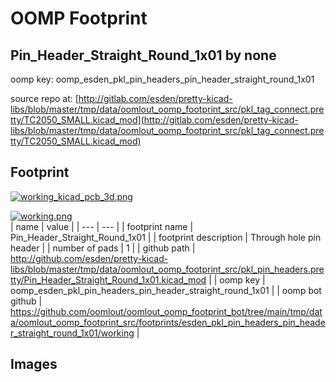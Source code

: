 # OOMP Footprint  
## Pin_Header_Straight_Round_1x01  by none  
  
oomp key: oomp_esden_pkl_pin_headers_pin_header_straight_round_1x01  
  
source repo at: [http://gitlab.com/esden/pretty-kicad-libs/blob/master/tmp/data/oomlout_oomp_footprint_src/pkl_tag_connect.pretty/TC2050_SMALL.kicad_mod](http://gitlab.com/esden/pretty-kicad-libs/blob/master/tmp/data/oomlout_oomp_footprint_src/pkl_tag_connect.pretty/TC2050_SMALL.kicad_mod)  
## Footprint  
  
[![working_kicad_pcb_3d.png](working_kicad_pcb_3d_600.png)](working_kicad_pcb_3d.png)  
  
[![working.png](working_600.png)](working.png)  
| name | value | 
| --- | --- | 
| footprint name | Pin_Header_Straight_Round_1x01 | 
| footprint description | Through hole pin header | 
| number of pads | 1 | 
| github path | http://github.com/esden/pretty-kicad-libs/blob/master/tmp/data/oomlout_oomp_footprint_src/pkl_pin_headers.pretty/Pin_Header_Straight_Round_1x01.kicad_mod | 
| oomp key | oomp_esden_pkl_pin_headers_pin_header_straight_round_1x01 | 
| oomp bot github | https://github.com/oomlout/oomlout_oomp_footprint_bot/tree/main/tmp/data/oomlout_oomp_footprint_src/footprints/esden_pkl_pin_headers_pin_header_straight_round_1x01/working | 
## Images  
